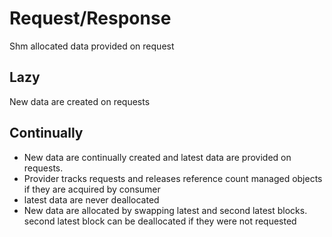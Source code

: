 # Request/Response
Shm allocated data provided on request

## Lazy
New data are created on requests

## Continually
- New data are continually created and latest data are provided on requests.
- Provider tracks requests and releases reference count managed objects if they are acquired by consumer
- latest data are never deallocated
- New data are allocated by swapping latest and second latest blocks. second latest block can be deallocated if they were not requested